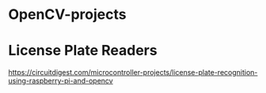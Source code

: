 # OpenCV-projects

# License Plate Readers
https://circuitdigest.com/microcontroller-projects/license-plate-recognition-using-raspberry-pi-and-opencv

